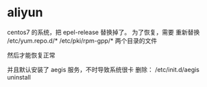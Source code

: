 # aliyun 

centos7 的系统，把 epel-release 替换掉了。
为了恢复，需要 重新替换  /etc/yum.repo.d/*  /etc/pki/rpm-gpp/* 两个目录的文件

然后才能恢复正常

并且默认安装了 aegis 服务，不时导致系统很卡
删除： /etc/init.d/aegis uninstall

